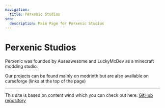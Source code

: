 ```yaml
---
navigation:
  title: Perxenic Studios
seo:
  description: Main Page for Perxenic Studios
---
```


# Perxenic Studios

Perxenic was founded by Auseawesome and LuckyMcDev as a minecraft modding studio.

Our projects can be found mainly on modrinth but are also available on curseforge (links at the top of the page)

---

This site is based on content wind which you can check out here: [GitHub repository](https://github.com/Atinux/content-wind)